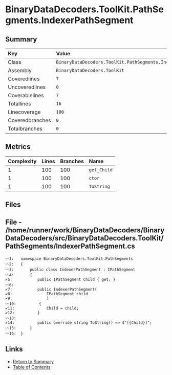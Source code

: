 ﻿# BinaryDataDecoders.ToolKit.PathSegments.IndexerPathSegment

## Summary

| Key             | Value                                                        |
| :-------------- | :----------------------------------------------------------- |
| Class           | `BinaryDataDecoders.ToolKit.PathSegments.IndexerPathSegment` |
| Assembly        | `BinaryDataDecoders.ToolKit`                                 |
| Coveredlines    | `7`                                                          |
| Uncoveredlines  | `0`                                                          |
| Coverablelines  | `7`                                                          |
| Totallines      | `16`                                                         |
| Linecoverage    | `100`                                                        |
| Coveredbranches | `0`                                                          |
| Totalbranches   | `0`                                                          |

## Metrics

| Complexity | Lines | Branches | Name        |
| :--------- | :---- | :------- | :---------- |
| 1          | 100   | 100      | `get_Child` |
| 1          | 100   | 100      | `ctor`      |
| 1          | 100   | 100      | `ToString`  |

## Files

## File - /home/runner/work/BinaryDataDecoders/BinaryDataDecoders/src/BinaryDataDecoders.ToolKit/PathSegments/IndexerPathSegment.cs

```CSharp
〰1:   namespace BinaryDataDecoders.ToolKit.PathSegments
〰2:   {
〰3:       public class IndexerPathSegment : IPathSegment
〰4:       {
✔5:           public IPathSegment Child { get; }
〰6:   
✔7:           public IndexerPathSegment(
✔8:               IPathSegment child
✔9:               )
〰10:          {
✔11:              Child = child;
✔12:          }
〰13:  
✔14:          public override string ToString() => $"[{Child}]";
〰15:      }
〰16:  }
```

## Links

* [Return to Summary](Summary.md)
* [Table of Contents](../TOC.md)

